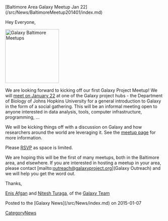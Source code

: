 <div class='newsItemHeader'>[Baltimore Area Galaxy Meetup Jan 22](/src/News/BaltimoreMeetup201401/index.md)</div>

Hey Everyone,

<div class='right'><a href='/src/Events/Meetups/Baltimore/2015-01-22/index.md'><img src="/src/Events/Meetups/Baltimore/GalaxyBaltimoreMeetupLogo400.png" alt="Galaxy Baltimore Meetups" width="170" /></a></div>

We are looking forward to kicking off our first Galaxy Project Meetup! We will [meet on January 22](/src/Events/Meetups/Baltimore/2015-01-22/index.md) at one of the Galaxy project hubs - the Department of Biology of Johns Hopkins University for a general introduction to Galaxy in the form of a social gathering. This will be an informal meeting open to anyone interested in data analysis, tools, computer infrastructure, programming, ...

We will be kicking things off with a discussion on Galaxy and how researchers around the world are leveraging it.  See the [meetup page](/src/Events/Meetups/Baltimore/2015-01-22/index.md) for more information.

Please [RSVP](http://bit.ly/1Bz3Nrk) as space is limited.

We are hoping this will be the first of many meetups, both in the Baltimore area, and elsewhere.  If you are interested in hosting a meetup in your area, please contact [mailto:outreach@galaxyproject.org](Galaxy Outreach) and we will help you get the word out.

Thanks,

[Enis Afgan](/src/EnisAfgan/index.md) and [Nitesh Turaga](/src/NiteshTuraga/index.md), of the [Galaxy Team](/src/GalaxyTeam/index.md)

<div class='newsItemFooter'>Posted to the [Galaxy News](/src/News/index.md) on 2015-01-07</div>

[CategoryNews](/src/CategoryNews/index.md)
